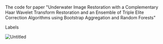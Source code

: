 The code for paper "Underwater Image Restoration with a Complementary Haar Wavelet Transform Restoration and an Ensemble of Triple Elite Correction Algorithms using Bootstrap Aggregation and Random Forests"


Labels



![Untitled](https://user-images.githubusercontent.com/6873668/151860381-9c5bbe66-f68c-4b4f-9a51-a7195d516f95.png)
